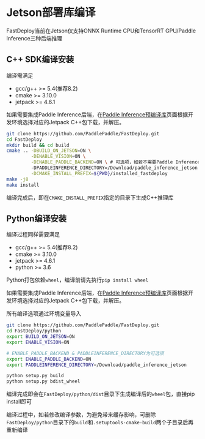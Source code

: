 
# Jetson部署库编译

FastDeploy当前在Jetson仅支持ONNX Runtime CPU和TensorRT GPU/Paddle Inference三种后端推理

## C++ SDK编译安装

编译需满足
- gcc/g++ >= 5.4(推荐8.2)
- cmake >= 3.10.0
- jetpack >= 4.6.1


如果需要集成Paddle Inference后端，在[Paddle Inference预编译库](https://www.paddlepaddle.org.cn/inference/v2.4/guides/install/download_lib.html#c)页面根据开发环境选择对应的Jetpack C++包下载，并解压。

```bash
git clone https://github.com/PaddlePaddle/FastDeploy.git
cd FastDeploy
mkdir build && cd build
cmake .. -DBUILD_ON_JETSON=ON \
         -DENABLE_VISION=ON \
         -DENABLE_PADDLE_BACKEND=ON \ # 可选项，如若不需要Paddle Inference后端，可关闭
         -DPADDLEINFERENCE_DIRECTORY=/Download/paddle_inference_jetson \
         -DCMAKE_INSTALL_PREFIX=${PWD}/installed_fastdeploy
make -j8
make install
```

编译完成后，即在`CMAKE_INSTALL_PREFIX`指定的目录下生成C++推理库


## Python编译安装

编译过程同样需要满足
- gcc/g++ >= 5.4(推荐8.2)
- cmake >= 3.10.0
- jetpack >= 4.6.1
- python >= 3.6

Python打包依赖`wheel`，编译前请先执行`pip install wheel`

如果需要集成Paddle Inference后端，在[Paddle Inference预编译库](https://www.paddlepaddle.org.cn/inference/v2.4/guides/install/download_lib.html#c)页面根据开发环境选择对应的Jetpack C++包下载，并解压。

所有编译选项通过环境变量导入

```bash
git clone https://github.com/PaddlePaddle/FastDeploy.git
cd FastDeploy/python
export BUILD_ON_JETSON=ON
export ENABLE_VISION=ON

# ENABLE_PADDLE_BACKEND & PADDLEINFERENCE_DIRECTORY为可选项
export ENABLE_PADDLE_BACKEND=ON
export PADDLEINFERENCE_DIRECTORY=/Download/paddle_inference_jetson

python setup.py build
python setup.py bdist_wheel
```

编译完成即会在`FastDeploy/python/dist`目录下生成编译后的`wheel`包，直接pip install即可

编译过程中，如若修改编译参数，为避免带来缓存影响，可删除`FastDeploy/python`目录下的`build`和`.setuptools-cmake-build`两个子目录后再重新编译
